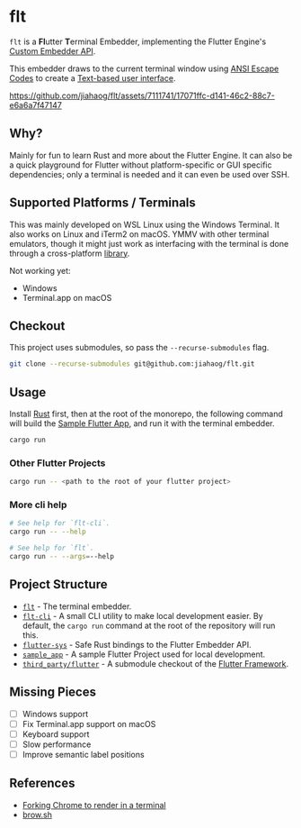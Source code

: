 # flt

`flt` is a **Fl**utter **T**erminal Embedder, implementing the Flutter Engine's [Custom Embedder API](https://github.com/flutter/flutter/wiki/Custom-Flutter-Engine-Embedders).

This embedder draws to the current terminal window using [ANSI Escape Codes](https://en.wikipedia.org/wiki/ANSI_escape_code) to create a [Text-based user interface](https://en.wikipedia.org/wiki/Text-based_user_interface).

https://github.com/jiahaog/flt/assets/7111741/17071ffc-d141-46c2-88c7-e6a6a7f47147

## Why?

Mainly for fun to learn Rust and more about the Flutter Engine. It can also be a quick playground for Flutter without platform-specific or GUI specific dependencies; only a terminal is needed and it can even be used over SSH.

## Supported Platforms / Terminals

This was mainly developed on WSL Linux using the Windows Terminal. It also works on Linux and iTerm2 on macOS. YMMV with other terminal emulators, though it might just work as interfacing with the terminal is done through a cross-platform [library](https://github.com/crossterm-rs/crossterm).

Not working yet:

- Windows
- Terminal.app on macOS

## Checkout

This project uses submodules, so pass the `--recurse-submodules` flag.

```sh
git clone --recurse-submodules git@github.com:jiahaog/flt.git
```

## Usage

Install [Rust](https://www.rust-lang.org/tools/install) first, then at the root of the monorepo, the following command will build the [Sample Flutter App](./sample_app/), and run it with the terminal embedder.

```sh
cargo run
```

### Other Flutter Projects

```sh
cargo run -- <path to the root of your flutter project>
```

### More cli help

```sh
# See help for `flt-cli`.
cargo run -- --help

# See help for `flt`.
cargo run -- --args=--help
```

## Project Structure

- [`flt`](./flt) - The terminal embedder.
- [`flt-cli`](./flt-cli/) - A small CLI utility to make local development easier. By default, the `cargo run` command at the root of the repository will run this.
- [`flutter-sys`](./flutter-sys/) - Safe Rust bindings to the Flutter Embedder API.
- [`sample_app`](./sample_app/) - A sample Flutter Project used for local development.
- [`third_party/flutter`](./third_party/flutter/) - A submodule checkout of the [Flutter Framework](https://github.com/flutter/flutter).

## Missing Pieces

- [ ] Windows support
- [ ] Fix Terminal.app support on macOS
- [ ] Keyboard support
- [ ] Slow performance
- [ ] Improve semantic label positions

## References

- [Forking Chrome to render in a terminal](https://fathy.fr/carbonyl)
- [brow.sh](https://www.brow.sh/)
